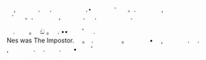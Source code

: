       ,　　　　.　 .　　       .•　    　ﾟ　　。.      　,
    　ﾟ　　。.      　,　　　　.　 .　　       .
 　.　　      。　        ඞ   。　    .    ••　    　ﾟ　
 .      
 Nes was The Impostor.　 。　.　 　　
     　。　　　　•　    ,　　　　.　 .　　
 　,　　　　.　 .　　       .　　•　    　ﾟ
